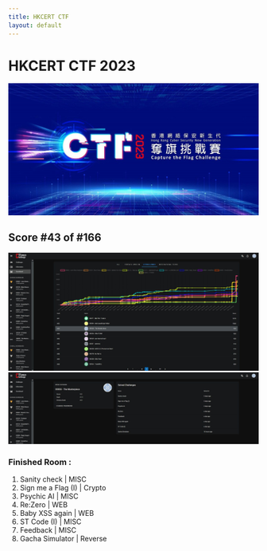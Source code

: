```yaml
---
title: HKCERT CTF
layout: default
---
```


# HKCERT CTF 2023

![](img/CTF2023_KV_Pixel_2000.jpg)

## Score #43 of #166

![](img/1699794536817.jpg)
![](img/1699794536374.jpg)


### Finished Room :
1) Sanity check | MISC
2) Sign me a Flag (I) | Crypto
3) Psychic AI  | MISC
4) Re:Zero | WEB
5) Baby XSS again | WEB
6) ST Code (I)  | MISC
7) Feedback | MISC
8) Gacha Simulator | Reverse
